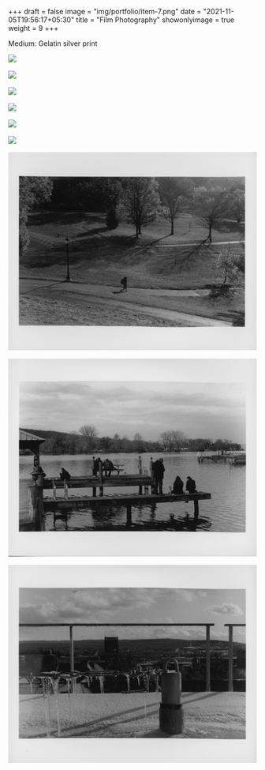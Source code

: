 +++
draft = false
image = "img/portfolio/item-7.png"
date = "2021-11-05T19:56:17+05:30"
title = "Film Photography"
showonlyimage = true
weight = 9
+++

Medium: Gelatin silver print 

<!--more-->


![](/img/portfolio/001.jpg)

![](/img/portfolio/002.jpg)

![](/img/portfolio/004.jpg)

![](/img/portfolio/005.jpg)

![](/img/portfolio/006.jpg)

![](/img/portfolio/010.jpg)

![](/img/portfolio/013.jpg)

![](/img/portfolio/016.jpg)

![](/img/portfolio/018.jpg)